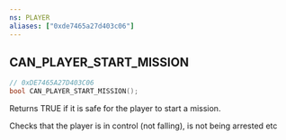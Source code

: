 ```yaml
---
ns: PLAYER
aliases: ["0xde7465a27d403c06"]
---
```

## CAN_PLAYER_START_MISSION

```c
// 0xDE7465A27D403C06
bool CAN_PLAYER_START_MISSION();
```

Returns TRUE if it is safe for the player to start a mission.

Checks that the player is in control (not falling), is not being arrested etc

